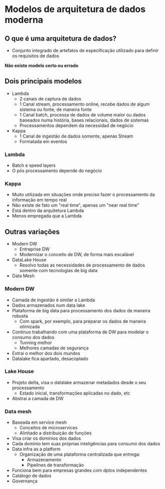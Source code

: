 # Modelos de arquitetura de dados moderna

## O que é uma arquitetura de dados?
- Conjunto integrado de artefatos de especificação utilizado para definir os requisitos de dados

**Não existe modelo certo ou errado**

## Dois principais modelos
- Lambda
    - 2 canais de captura de dados
    - 1 Canal stream, processamento online, recebe dados de algum sistema ou fonte, de maneira fonte
    - 1 Canal batch, processa de dados de volume maior ou dados baseados numa história, bases relacionais, dados de sistemas
    - Processamentos dependem da necessidad de negócio
- Kappa
    - 1 Canal de ingestão de dados somente, apenas Stream
    - Formatada em eventos

### Lambda
- Batch e speed layers
- O pós processamento depende do negócio

### Kappa
- Muito utilizada em situações onde preciso fazer o processamento da informação em tempo real
- Não existe de fato um "real time", apenas um "near real time"
- Está dentro da arquitetura Lambda
- Menos empregada que a Lambda

## Outras variações
- Modern DW
    - Entreprise DW
    - Modernizar o conceito de DW, de forma mais escalável
- DataLake House
    - Resolvo todas as necessidades de processamento de dados somente com tecnologias de big data
- Data Mesh

### Modern DW
- Camada de ingestão é similar a Lambda
- Dados armazenados num data lake
- Plataforma de big data para processamento dos dados de maneira robusta
    - Com spark, por exemplo, para preparar os dados de maneira otimizada
- Continuo trabalhando com uma plataforma de DW para modelar o consumo dos dados
    - Tunning melhor
    - Melhores camadas de segurança
- Extrai o melhor dos dois mundos
- Datalake fica apartado, desacoplado

### Lake House
- Projeto delta, visa o datalake armazenar metadados desde o seu processamento
    - Estado inicial, transformações aplicadas no dado, etc
- Abstrai a camada de DW

### Data mesh
- Baseada em service mesh
    - Conceitos de microservices
    - Alinhado a distribuição de funções
- Visa criar os domínios dos dados
- Cada domínio tem suas próprias inteligências para consumo dos dados
- Data infra as a platform
    - Organização de uma plataforma centralizada que entrega:
        - Armazenamento
        - Pipelines de transformação
- Funciona bem para empresas grandes com dptos independentes
- Catálogo de dados
- Governança
